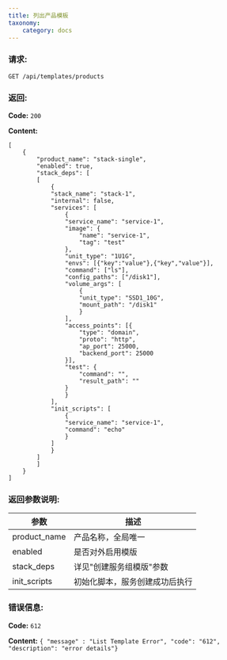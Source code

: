 ```yaml
---
title: 列出产品模板
taxonomy:
    category: docs
---
```


### 请求:

    GET /api/templates/products

### 返回:

**Code:** `200`

**Content:**

```
[
	{
		"product_name": "stack-single",
		"enabled": true,
		"stack_deps": [
		[
			{
			"stack_name": "stack-1",
			"internal": false,
			"services": [
				{
				"service_name": "service-1",
				"image": {
					"name": "service-1",
					"tag": "test"
				},
				"unit_type": "1U1G",
				"envs": [{"key":"value"},{"key","value"}],
				"command": ["ls"],
				"config_paths": ["/disk1"],
				"volume_args": [
					{
					"unit_type": "SSD1_10G",
					"mount_path": "/disk1"
					}
				],
				"access_points": [{
					"type": "domain",
					"proto": "http",
					"ap_port": 25000,
					"backend_port": 25000
				}],
				"test": {
					"command": "",
					"result_path": ""
				}
				}
			],
			"init_scripts": [
				{
				"service_name": "service-1",
				"command": "echo"
				}
			]
			}
		]
		]
	}
]
```	
### 返回参数说明:

|  参数       |   描述                     |
|------------|----------------------------|
|product_name|产品名称，全局唯一             |
|enabled     |是否对外启用模版               |
|stack_deps  |详见"创建服务组模版"参数        |
|init_scripts|初始化脚本，服务创建成功后执行   |


### 错误信息:

**Code:** `612`

**Content:** `{ "message" : "List Template Error", "code": "612", "description": "error details"}`
